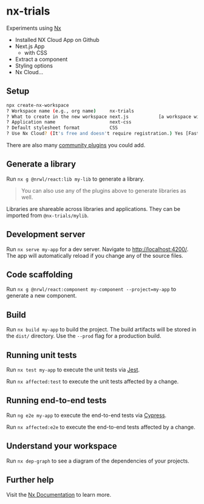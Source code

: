 # nx-trials

Experiments using [Nx](https://nx.dev)

- Installed NX Cloud App on Github
- Next.js App
  - with CSS
- Extract a component
- Styling options
- Nx Cloud...

## Setup

```bash
npx create-nx-workspace
? Workspace name (e.g., org name)     nx-trials
? What to create in the new workspace next.js           [a workspace with a single Next.js application]
? Application name                    next-css
? Default stylesheet format           CSS
? Use Nx Cloud? (It's free and doesn't require registration.) Yes [Faster builds, run details, Github integration. Learn more at https://nx.app]
```

There are also many [community plugins](https://nx.dev/nx-community) you could add.

## Generate a library

Run `nx g @nrwl/react:lib my-lib` to generate a library.

> You can also use any of the plugins above to generate libraries as well.

Libraries are shareable across libraries and applications. They can be imported from `@nx-trials/mylib`.

## Development server

Run `nx serve my-app` for a dev server. Navigate to <http://localhost:4200/>. The app will automatically reload if you change any of the source files.

## Code scaffolding

Run `nx g @nrwl/react:component my-component --project=my-app` to generate a new component.

## Build

Run `nx build my-app` to build the project. The build artifacts will be stored in the `dist/` directory. Use the `--prod` flag for a production build.

## Running unit tests

Run `nx test my-app` to execute the unit tests via [Jest](https://jestjs.io).

Run `nx affected:test` to execute the unit tests affected by a change.

## Running end-to-end tests

Run `ng e2e my-app` to execute the end-to-end tests via [Cypress](https://www.cypress.io).

Run `nx affected:e2e` to execute the end-to-end tests affected by a change.

## Understand your workspace

Run `nx dep-graph` to see a diagram of the dependencies of your projects.

## Further help

Visit the [Nx Documentation](https://nx.dev) to learn more.
